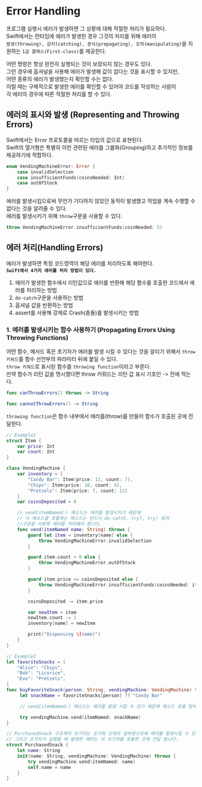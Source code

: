 # Error Handling

프로그램 실행시 에러가 발생하면 그 상황에 대해 적절한 처리가 필요하다.   
Swift에서는 런타임에 에러가 발생한 경우 그것의 처리를 위해 에러의   
`발생(throwing), 감지(catching), 증식(propagating), 조작(manipulating)`을 지원하는 `1급 클래스(First-class)`를 제공한다.   

어떤 명령은 항상 완전히 실행되는 것이 보장되지 않는 경우도 있다.   
그런 경우에 옵셔널을 사용해 에러가 발생해 값이 없다는 것을 표시할 수 있지만,   
어떤 종류의 에러가 발생했는지 확인할 수는 없다.   
이럴 때는 구체적으로 발생한 에러를 확인할 수 있어야 코드를 작성하는 사람이   
각 에러의 경우에 따른 적절한 처리를 할 수 있다.   

## 에러의 표시와 발생 (Representing and Throwing Errors)
Swift에서는 Error 프로토콜을 따르는 타입의 값으로 표현된다.   
Swift의 열거형은 특별히 이런 관련된 에러를 그룹화(Grouping)하고 추가적인 정보를 제공하기에 적합하다.   
```Swift
enum VendingMachineError: Error {
    case invalidSelection
    case insufficientFunds(coinsNeeded: Int)
    case outOfStock
}
```

에러를 발생시킴으로써 무언가 기다하지 않았던 동작이 발생했고 작업을 계속 수행할 수 없다는 것을 알려줄 수 있다.   
에러를 발생시키기 위해 `throw`구문을 사용할 수 있다.   
```Swift
throw VendingMachineError.insufficientFunds(coinNeeded: 5)
```

## 에러 처리(Handling Errors)
에러가 발생하면 특정 코드영역이 해당 에러를 처리하도록 해야한다.   
**`Swift에서 4가지 에러를 처리 방법이 있다.`**   

1. 에러가 발생한 함수에서 리턴값으로 에러를 반환해 해당 함수를 호출한 코드에서 에러를 처리하는 방법
2. `do-catch`구문을 사용하는 방법
3. 옵셔널 값을 반환하는 방법
4. assert를 사용해 강제로 Crash(충돌)를 발생시키는 방법

### 1. 에러를 발생시키는 함수 사용하기 (Propagating Errors Using Throwing Functions)
어떤 함수, 메서드 혹은 초기자가 에러를 발생 시킬 수 있다는 것을 알리기 위해서 `throw 키워드`를 함수 선언부의 파라미터 뒤에 붙일 수 있다.   
`throw 키워드`로 표시된 함수를 `throwing function`이라고 부른다.   
만약 함수가 리턴 값을 명시했다면 throw 키워드는 리턴 값 표시 기호인 -> 전에 적는다.   
```Swift
func canThrowErrors() throws -> String

func cannotThrowErrors() -> String
```
`throwing function`은 함수 내부에서 에러를(throw)를 만들어 함수가 호출된 곳에 전달한다.   

```Swift
// Example1
struct Item {
    var price: Int
    var count: Int
}

class VendingMachine {
    var inventory = [
        "Candy Bar": Item(price: 12, count: 7),
        "Chips": Item(price: 10, count: 4),
        "Pretzels": Item(price: 7, count: 11)
    ]
    var coinsDeposited = 0

    // vend(itemNamed:) 메소드는 에러를 발생시키기 때문에 
    // 이 메소드를 호출하는 메소드는 반드시 do-catch, try?, try! 등의 
    //구문을 사용해 에러를 처리해야 합니다.
    func vend(itemNamed name: String) throws {
        guard let item = inventory[name] else {
            throw VendingMachineError.invalidSelection
        }

        guard item.count > 0 else {
            throw VendingMachineError.outOfStock
        }

        guard item.price <= coinsDeposited else {
            throw VendingMachineError.insufficientFunds(coinsNeeded: item.price - coinsDeposited)
        }

        coinsDeposited -= item.price

        var newItem = item
        newItem.count -= 1
        inventory[name] = newItem

        print("Dispensing \(name)")
    }
}
```
```Swift
// Example2
let favoriteSnacks = [
    "Alice": "Chips",
    "Bob": "Licorice",
    "Eve": "Pretzels",
]
func buyFavoriteSnack(person: String, vendingMachine: VendingMachine) throws {
     let snackName = favoriteSnacks[person] ?? "Candy Bar"

     // vend(itemNamed:) 메소드는 에러를 발생 시킬 수 있기 때문에 메소드 호출 앞에 try 키워드를 사용합니다.

     try vendingMachine.vend(itemNamed: snackName)
}

// PurchasedSnack 구조체의 초기자는 초기화 단계의 일부분으로써 에러를 발생시킬 수 있는 함수입니다. 
// 그리고 초기자가 실행될 때 발생한 에러는 이 초기자를 호출한 곳에 전달 됩니다.
struct PurchasedSnack {
    let name: String
    init(name: String, vendingMachine: VendingMachine) throws {
        try vendingMachine.vend(itemNamed: name)
        self.name = name
    }
}
```